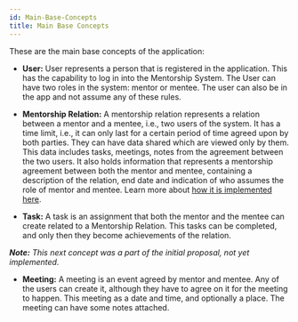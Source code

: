 ```yaml
---
id: Main-Base-Concepts
title: Main Base Concepts
---
```

These are the main base concepts of the application:

- **User:**  User represents a person that is registered in the application. This has the capability to log in into the Mentorship System. The User can have two roles in the system: mentor or mentee. The user can also be in the app and not assume any of these rules.

- **Mentorship Relation:** A mentorship relation represents a relation between a mentor and a mentee, i.e., two users of the system. It has a time limit, i.e., it can only last for a certain period of time agreed upon by both parties. They can have data shared which are viewed only by them. This data includes tasks, meetings, notes from the agreement between the two users. It also holds information that represents a mentorship agreement between both the mentor and mentee, containing a description of the relation, end date and indication of who assumes the role of mentor and mentee. Learn more about [how it is implemented here](Mentorship-Relation-Documentation).

- **Task:** A task is an assignment that both the mentor and the mentee can create related to a Mentorship Relation. This tasks can be completed, and only then they become achievements of the relation.

_**Note:** This next concept was a part of the initial proposal, not yet implemented._

- **Meeting:** A meeting is an event agreed by mentor and mentee. Any of the users can create it, although they have to agree on it for the meeting to happen. This meeting as a date and time, and optionally a place. The meeting can have some notes attached.